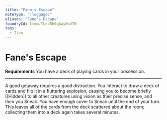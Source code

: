 ```yaml
---
title: "Fane's Escape"
noteType: ":luggage:"
aliases: "Fane's Escape"
foundryId: Item.TLkcRh0qAayWoJTW
tags:
  - Item
---
```


# Fane's Escape

**Requirements** You have a deck of playing cards in your possession.

* * *

A good getaway requires a good distraction. You Interact to draw a deck of cards and flip it in a fluttering explosion, causing you to become briefly [[Hidden]] to all other creatures using vision as their precise sense, and then you Sneak. You have enough cover to Sneak until the end of your turn. This leaves all of the cards from the deck scattered about the room; collecting them into a deck again takes several minutes.
